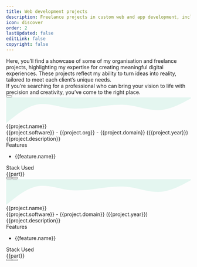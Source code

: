 ```yaml
---
title: Web development projects
description: Freelance projects in custom web and app development, including booking platforms, dashboards, and analytics tools. Built with React, Node.js, and modern tech stacks.
icon: discover
order: 2
lastUpdated: false
editLink: false
copyright: false
---
```


<div class="flex flex-column gap-4 my-6 line-height-4">
    <div>Here, you’ll find a showcase of some of my organisation and freelance projects, highlighting my expertise for creating meaningful digital experiences. These projects reflect my ability to turn ideas into reality, tailored to meet each client’s unique needs.</div>
    <div>If you’re searching for a professional who can bring your vision to life with precision and creativity, you’ve come to the right place.</div>
    <div>
        <a href="https://cal.com/stackseekers" size="large" color="deeppink" class="flex justify-content-center text-center no-underline mt-4"> 
            <Button label="Build Your Vision with Us!" icon="pi pi-calendar-clock" severity="primary" raised rounded />
        </a>
    </div>
</div>

<!-- Vertical Tabs Navigation -->
<div class="p-d-flex p-flex-column p-mr-3">
    <TabView class="vertical-tabs">
        <TabPanel header="Org Projects">
            <div class="grid my-6 gap-8">
                <div class="vp-feature-item col-12 shadow-1 m-0 p-0" v-for= "(project, index) in projects" :id="project.name">
                    <svg xmlns="http://www.w3.org/2000/svg" viewBox="0 120 1440 200"><path fill="#10b981" fill-opacity="0.1" d="M0,320L40,288C80,256,160,192,240,176C320,160,400,192,480,202.7C560,213,640,203,720,192C800,181,880,171,960,181.3C1040,192,1120,224,1200,218.7C1280,213,1360,171,1400,149.3L1440,128L1440,0L1400,0C1360,0,1280,0,1200,0C1120,0,1040,0,960,0C880,0,800,0,720,0C640,0,560,0,480,0C400,0,320,0,240,0C160,0,80,0,40,0L0,0Z"></path></svg>
                    <div>
                        <div class="px-4">
                            <div itemprop="name" class="text-4xl font-bold">{{project.name}}</div> 
                            <div class="text-xl mt-2" itemprop="operatingSystem">
                                {{project.software}} <span class="text-sm mt-2" > - {{project.org}}</span> <span class="text-sm mt-2 font-italic" > - {{project.domain}}</span> <a class="text-sm mt-2 font-italic no-underline" >({{project.year}})</a>
                            </div>
                        </div>
                        <div class="flex md:flex-row flex-column" itemscope itemtype="https://schema.org/SoftwareApplication">
                            <div class="md:col-6 col-12 px-4">
                                <div class="my-2 text-xl line-height-3">{{project.description}}</div>
                                <div class="flex flex-column mt-4 p-2" v-if="project.features">
                                    <div class="my-2 text-l">Features</div>
                                    <ul class="my-2 text-sm" v-for="feature in project.features">
                                        <li class="line-height-3">{{feature.name}}</li>
                                    </ul>
                                </div>
                            </div>
                            <div class="md:col-6 col-12">
                                <link itemprop="applicationCategory" :href="project.schema" />
                                <div v-if="project.images">
                                    <div class="card" v-if="project.images.length != 1">
                                        <Galleria :value="project.images" :responsiveOptions="responsiveOptions" :numVisible="5" :circular="true" :showItemNavigators="true" :showThumbnails="false">
                                            <template #item="slotProps">
                                                <img :src="slotProps.item.itemImageSrc" :alt="slotProps.item.alt" style="width: 100%; display: block" />
                                            </template>
                                            <template #thumbnail="slotProps">
                                                <img :src="slotProps.item.thumbnailImageSrc" :alt="slotProps.item.alt" style="display: block" />
                                            </template>
                                        </Galleria>
                                    </div>
                                    <div class="card" v-else>
                                        <img :src="project.images[0].itemImageSrc" :alt="project.images[0].alt" style="width: 100%; display: block" />
                                    </div>
                                </div>
                            </div>  
                        </div>
                    </diV>
                    <div class="flex flex-column mt-4 p-4">
                        <div class="mt-2 text-l">Stack Used</div>
                        <div class="flex grid mt-4 px-2">
                            <Tag style="border: 2px solid var(--border-color); background: transparent; color: var(--text-color)" v-for="part in project.skills" :key="part" :value="part" class="m-1">
                                <div class="flex items-center gap-2 px-1">
                                    <i class="pi pi-cog" style="font-size: 1rem"></i>
                                    <span class="text-base">{{part}}</span>
                                </div>
                            </Tag>
                        </div>
                        <div class="flex flex-row justify-content-between align-items-center gap-2">
                            <a v-if="project.link" :href="project.link" target="_blank" class="w-full flex flex-row no-underline mt-4">
                                <Button label="Live Demo" icon="pi pi-angle-double-right" severity="primary" raised rounded />
                            </a>
                            <a v-if="project.codeLink" :href="project.codeLink" target="_blank" class="w-full flex flex-row no-underline mt-4">
                                <Button label="Repo" icon="pi pi-github" severity="secondary" raised rounded />
                            </a>
                        </div>
                    </div>
                </div>
            </div>
        </TabPanel>
        <TabPanel header="Freelance Projects">
            <div class="grid my-6 gap-8">
                    <div class="vp-feature-item col-12 shadow-1 m-0 p-0" v-for= "(project, index) in freelance" :id="project.name">
                    <svg xmlns="http://www.w3.org/2000/svg" viewBox="0 120 1440 200"><path fill="#10b981" fill-opacity="0.1" d="M0,320L40,288C80,256,160,192,240,176C320,160,400,192,480,202.7C560,213,640,203,720,192C800,181,880,171,960,181.3C1040,192,1120,224,1200,218.7C1280,213,1360,171,1400,149.3L1440,128L1440,0L1400,0C1360,0,1280,0,1200,0C1120,0,1040,0,960,0C880,0,800,0,720,0C640,0,560,0,480,0C400,0,320,0,240,0C160,0,80,0,40,0L0,0Z"></path></svg>
                    <div>
                        <div class="px-4">
                            <div itemprop="name" class="text-4xl font-bold">{{project.name}}</div> 
                            <div class="text-xl mt-2" itemprop="operatingSystem">
                                {{project.software}} 
                                <span class="text-sm mt-2" > - {{project.domain}}</span> <a class="text-sm mt-2 font-italic no-underline" >({{project.year}})</a>
                            </div>
                        </div>
                        <div class="flex md:flex-row flex-column" itemscope itemtype="https://schema.org/SoftwareApplication">
                            <div class="md:col-6 col-12 line-height-3 px-4">
                                <div class="my-2 text-xl">{{project.description}}</div>
                                <div class="flex flex-column mt-4 p-2" v-if="project.features">
                                    <div class="my-2 text-l">Features</div>
                                    <ul class="my-2 text-sm" v-for="feature in project.features">
                                        <li>{{feature.name}}</li>
                                    </ul>
                                </div>
                            </div>
                            <div class="md:col-6 col-12">
                                <link itemprop="applicationCategory" :href="project.schema" />
                                <div v-if="project.images">
                                    <div class="card" v-if="project.images.length != 1">
                                        <Galleria :value="project.images" :responsiveOptions="responsiveOptions" :numVisible="5" :circular="true" :showItemNavigators="true" :showThumbnails="false">
                                            <template #item="slotProps">
                                                <img :src="slotProps.item.itemImageSrc" :alt="slotProps.item.alt" style="width: 100%; display: block" />
                                            </template>
                                            <template #thumbnail="slotProps">
                                                <img :src="slotProps.item.thumbnailImageSrc" :alt="slotProps.item.alt" style="display: block" />
                                            </template>
                                        </Galleria>
                                    </div>
                                    <div class="card" v-else>
                                        <img :src="project.images[0].itemImageSrc" :alt="project.images[0].alt" style="width: 100%; display: block" />
                                    </div>
                                </div>
                            </div>  
                        </div>
                    </diV>
                    <div class="flex flex-column mt-4 p-4">
                        <div class="myt-2 text-l">Stack Used</div>
                        <div class="flex grid mt-4 px-2">
                            <Tag style="border: 2px solid var(--border-color); background: transparent; color: var(--text-color)" v-for="part in project.skills" :key="part" :value="part" class="m-1">
                                <div class="flex items-center gap-2 px-1">
                                    <i class="pi pi-cog" style="font-size: 1rem"></i>
                                    <span class="text-base">{{part}}</span>
                                </div>
                            </Tag>
                        </div>
                        <div class="flex flex-row justify-content-between align-items-center gap-2">
                            <a v-if="project.link" :href="project.link" target="_blank" class="w-full flex flex-row no-underline mt-4">
                                <Button label="Demo" icon="pi pi-angle-double-right" severity="primary" raised rounded />
                            </a>
                            <a v-if="project.codeLink" :href="project.codeLink" target="_blank" class="w-full flex flex-row no-underline mt-4">
                                <Button label="Repo" icon="pi pi-github" severity="secondary" raised rounded />
                            </a>
                        </div>
                    </div>
                </div>
            </div>
        </TabPanel>
    </TabView>
</div>

<script setup lang="ts">
import { ref } from "vue";

const images = ref();
const responsiveOptions = ref([
    {
        breakpoint: '1300px',
        numVisible: 4
    },
    {
        breakpoint: '575px',
        numVisible: 1
    }
]);

const projects= [
    {
        name: "Trokka Attraction",
        description: "Book Attractions and Tours for Your Next Holiday",
        skills: ["Javascript", "ES6", "VueJs", "Vuex","Axios","API integration",   "ExpressJS", "MongoDB", "Git", "EC2"],
        software: "Web",
        features: [
            {
                name:'Show Tours and Attraction of Malaysia'
            },
            {
                name:'Popular activities based on rating and demand'
            },
            {
                name:'Activities and details based on location'
            },
            {
                name:'Book and share attractions with other people'
            },
            {
                name:'Discount system based on promo code'
            },
            {
                name:'Payment system using Boost wallet and other payment methods'
            },
            {
                name:'Custom CMS backend system to add, update, and delete tours and attractions'
            },
        ],
        org: "Catch That Bus",
        year: "2019",
        domain: "Leisure, travel, and tourism",
        schema: "https://schema.org/DeveloperApplication",
        // link: "https://m.trokka.com/attraction",
        images: [
                {
                    itemImageSrc: '/img/projects/trokka.webp',
                    thumbnailImageSrc: '/img/projects/trokka.webp',
                    alt: 'Trokka.com | Book Attractions and Tours for Your Next Holiday',
                    title: 'Trokka.com | Book Attractions and Tours for Your Next Holiday'
                },
            ],
    },
    {
        name: "Catch That Bus",
        description: "Book Malaysia and Singapore bus tickets online.",
        skills: ["Javascript", "ES6", "VueJs", "Vuex","Vite","Axios", "Cordova", "API integration",   "ExpressJS", "MongoDB", "Git", "EC2",  "Eslint", "Prettier"],
        software: "Web / IOS APP",
        features: [
            {
                name:'Search for a bus by choosing from the destination and to the destination in Malaysia for dates.'
            },
            {
                name:'Sort and filter on available buses'
            },
            {
                name:'Seat visualization of a bus'
            },
            {
                name:'Booking system to handle concurrent requests'
            },
            {
                name:'Discount system based on coupon code',
            },
            {
                name:'Insurance integration for travellers',
            },
            {
                name:'Payment system using wallets and cards',
            },
            {
                name:'Webview for Boost wallet',
            },
            {
                name:'Multiple language support'
            },
            {
                name:'Multiple Currency support'
            },
            {
                name:'Bus Booked history'
            },
            {
                name:'Bus onboarding system for admin and bus operator'
            },
        ],
        org: "Catch That Bus",
        year: "2019",
        domain: "Leisure, travel, and tourism",
        schema: "https://schema.org/DeveloperApplication",
        // link: "https://m.catchthatbus.com",
        iosLink: "https://apps.apple.com/my/app/catchthatbus/id1025824078",
        images: [
                {
                    itemImageSrc: '/img/projects/catchthatbus.webp',
                    thumbnailImageSrc: '/img/projects/catchthatbus.webp',
                    alt: 'Book Malaysia and Singapore bus tickets online. | CatchThatBus',
                    title: 'Book Malaysia and Singapore bus tickets online. | CatchThatBus'
                },
                {
                    itemImageSrc: 'https://is1-ssl.mzstatic.com/image/thumb/Purple113/v4/ad/b9/3b/adb93b8f-08b6-ac23-8f9e-906f7b2529c2/pr_source.png/230x0w.png',
                    thumbnailImageSrc: 'https://is1-ssl.mzstatic.com/image/thumb/Purple113/v4/ad/b9/3b/adb93b8f-08b6-ac23-8f9e-906f7b2529c2/pr_source.png/230x0w.png',
                    alt: 'IOS app for booking Malaysia and Singapore bus tickets online | CatchThatBus',
                    title: 'Title 1'
                },
            ],
    },
    {
        name: "Partner Dashboard Upstox",
        description: "Open a sub-broker account with Upstox.",
        skills: ["AngularJS", "MongoDB", "MSSQL", "LoopbackJS"],
        software: "Web",
        features: [
            {
                name:'Refer and earn program'
            },
            {
                name:'Track lead referred'
            },
            {
                name:'Ambassador program'
            },
            {
                name:'Royalty program'
            },
            {
                name:'Track customer referred'
            },
            {
                name:'Dashboard to show earnings based on the program'
            },
            {
                name:'Search by name and UCC'
            },
            {
                name:'Earning report based on the customer trade'
            },
        ],
        org: "Upstox",
        year: "2018",
        domain: "Fintech",
        schema: "https://schema.org/BusinessApplication",
        link: "https://upstox.com/sub-broker/",
        images: [
                {
                    itemImageSrc: '/img/projects/partnerUpstox/partnerUpstox.webp',
                    thumbnailImageSrc: '/img/projects/partnerUpstox/partnerUpstox.webp',
                    alt: 'Open a sub-broker account with Upstox.',
                    title: 'Open a sub-broker account with Upstox.'
                },
                {
                    itemImageSrc: '/img/projects/partnerUpstox/dashboard.webp',
                    thumbnailImageSrc: '/img/projects/partnerUpstox/dashboard.webp',
                    alt: 'Open a sub-broker account with Upstox.',
                    title: 'Open a sub-broker account with Upstox.'
                },
                {
                    itemImageSrc: '/img/projects/partnerUpstox/leads.webp',
                    thumbnailImageSrc: '/img/projects/partnerUpstox/leads.webp',
                    alt: 'Open a sub-broker account with Upstox.',
                    title: 'Open a sub-broker account with Upstox.'
                },
                {
                    itemImageSrc: '/img/projects/partnerUpstox/customer.webp',
                    thumbnailImageSrc: '/img/projects/partnerUpstox/customer.webp',
                    alt: 'Open a sub-broker account with Upstox.',
                    title: 'Open a sub-broker account with Upstox.'
                },
                {
                    itemImageSrc: '/img/projects/partnerUpstox/earning.webp',
                    thumbnailImageSrc: '/img/projects/partnerUpstox/earning.webp',
                    alt: 'Open a sub-broker account with Upstox.',
                    title: 'Open a sub-broker account with Upstox.'
                },
            ],
    },
    {
        name: "Open Demat Account for Upstox",
        description: "Open a Demat Account Online: Demat Account Opening at Upstox",
        skills: ["AngularJS", "MongoDB", "MSSQL", "LoopbackJS","Digital Ocean"],
        software: "Web",
        features: [
            {
                name:'Open a Demat account with document upload.'
            },
            {
                name:'PAN, Aadhar, IPV, and cancelled check verification'
            },
            {
                name:'Lead to CRM system'
            },
            {
                name:'Scrutiny of lead'
            },
            {
                name:'Upload details to NSE, BSE, and MCX'
            },
            {
                name:'Report based on the flow of lead'
            },
        ],
        org: "Upstox",
        year: "2017",
        domain: "Fintech",
        schema: "https://schema.org/BusinessApplication",
        link: "https://upstox.com/open-demat-account/",
        images: [
                {
                    itemImageSrc: '/img/projects/openDemat.webp',
                    thumbnailImageSrc: '/img/projects/openDemat.webp',
                    alt: 'Open a Demat Account Online: Demat Account Opening at Upstox',
                    title: 'Open a Demat Account Online: Demat Account Opening at Upstox'
                },
            ],
    },
    {
        name: "CallMatrix",
        description: "Call Intelligence, Marketing, and Analytics Platform",
        skills: ["NodeJS", "MongoDB", "MSSQL", "HapiJS","Digital Ocean"],
        software: "Web",
        features: [
            {
                name:'Create a campaign for the call'
            },
            {
                name:'Create a bundle of campaigns for the call'
            },
            {
                name:'Buy local & toll-free numbers'
            },
            {
                name:'Call Recording and Off-Hour Call Handling'
            },
            {
                name:'Funnel to redirect the call based on the multi-level IVR'
            },
            {
                name:'Report of bundle, CDR, and offer based on hour, week, and geolocation'
            },
            {
                name:'Dashboard to get a birds-eye view'
            },
            {
                name:'Google AdWords API integration'
            },
            {
                name:'User authorization based on role'
            },
        ],
        org: "Mobistreak",
        year: "2015",
        domain: "Digital Marketing",
        schema: "https://schema.org/BusinessApplication",
        link: "https://callmatrix.io/",
        images: [
                {
                    itemImageSrc: '/img/projects/callmatrix/callmatrix.webp',
                    thumbnailImageSrc: '/img/projects/callmatrix/callmatrix.webp',
                    alt: 'CallMatrix - Call Intelligence, Marketing, and Analytics Platform',
                    title: 'Title 1'
                },
                {
                    itemImageSrc: '/img/projects/callmatrix/mobistreak.webp',
                    thumbnailImageSrc: '/img/projects/callmatrix/mobistreak.webp',
                    alt: 'CallMatrix - Call Intelligence, Marketing, and Analytics Platform',
                    title: 'Title 1'
                },
            ],
    },
]

const freelance = [
    {
        name: "Qatar Airways widget",
        description: "Book flights to destinations around the world with Qatar Airways and fly on board an award-winning airline. Enjoy special fares, collect Avios, and more.",
        skills: ["Javascript", "ES6", "Vue3","Landingi", "Pinia","Vite","Axios","Express",   "API integration", "MongoDB", "Git", "EC2", "Eslint", "Prettier"],
        software: "Web",
        features: [
            {
                name:'Widget for Flight Booking'
            },
            {
                name:'Widget for Flight + Hotel Booking'
            },
            {
                name:'Widget for Transfer Booking'
            },
            {
                name:'Use widget with any CMS Platform like Landingi'
            }
        ],
        org: "TUI",
        year: "2021",
        domain: "Leisure, travel, and tourism",
        schema: "https://schema.org/DeveloperApplication",
        link: "https://holidays.qatarairways.com/en-in/avios",
        images: [
            {
                    itemImageSrc: '/img/projects/quatar/placeholder.webp',
                    thumbnailImageSrc: '/img/projects/quatar/placeholder.webp',
                    alt: 'Quatar Airways',
                    title: 'Quatar Airways'
                },
                {
                    itemImageSrc: '/img/projects/quatar/qutar_airways.webp',
                    thumbnailImageSrc: '/img/projects/quatar/qutar_airways.webp',
                    alt: 'Quatar Airways',
                    title: 'Quatar Airways'
                },
                {
                    itemImageSrc: '/img/projects/quatar/thumbnail.webp',
                    thumbnailImageSrc: '/img/projects/quatar/thumbnail.webp',
                    alt: 'Quatar Airways',
                    title: 'Quatar Airways'
                },
                {
                    itemImageSrc: '/img/projects/quatar/quatar.webp',
                    thumbnailImageSrc: '/img/projects/quatar/quatar.webp',
                    alt: 'Quatar Airways',
                    title: 'Quatar Airways'
                },
            ],
    },
    {
        name: "Recipes",
        description: "Recipes: Social Network",
        skills: ["Javascript", "ES6", "Vue3", "Pinia","Vite","Axios","Express",   "API integration", "MongoDB", "Git", "EC2", "Eslint", "Prettier"],
        software: "Web",
        features: [
            {
                name:'Authentication with Incognigo pool'
            },
            {
                name:'Create and Share recipes with friends'
            },
            {
                name:'Search recipes'
            },
            {
                name:'List and share your recipes direction or ingradients'
            },
            {
                name:'Rate and review for recipe'
            },
        ],
        org: "Freelance",
        year: "2020",
        domain: "Food Blogging",
        schema: "https://schema.org/DeveloperApplication",
        link: "http://recipes-client.s3-website.ap-south-1.amazonaws.com/",
        codeLink: "https://github.com/heartstchr/recipe",
        images: [
                {
                    itemImageSrc: '/img/projects/recipe/login.webp',
                    thumbnailImageSrc: '/img/projects/recipe/login.webp',
                    alt: 'Recipes - Social Network | Recipes',
                    title: 'Recipes - Social Network | Recipes'
                },
                {
                    itemImageSrc: '/img/projects/recipe/register.webp',
                    thumbnailImageSrc: '/img/projects/recipe/register.webp',
                    alt: 'Recipes - Social Network | Recipes',
                    title: 'Recipes - Social Network | Recipes'
                },
                {
                    itemImageSrc: '/img/projects/recipe/home.webp',
                    thumbnailImageSrc: '/img/projects/recipe/home.webp',
                    alt: 'Recipes - Social Network | Recipes',
                    title: 'Recipes - Social Network | Recipes'
                },
                {
                    itemImageSrc: '/img/projects/recipe/direction.webp',
                    thumbnailImageSrc: '/img/projects/recipe/direction.webp',
                    alt: 'Recipes - Social Network | Recipes',
                    title: 'Recipes - Social Network | Recipes'
                },
                {
                    itemImageSrc: '/img/projects/recipe/ingredients.webp',
                    thumbnailImageSrc: '/img/projects/recipe/ingredients.webp',
                    alt: 'Recipes - Social Network | Recipes',
                    title: 'Recipes - Social Network | Recipes'
                },
                {
                    itemImageSrc: '/img/projects/recipe/addrecipe.webp',
                    thumbnailImageSrc: '/img/projects/recipe/addrecipe.webp',
                    alt: 'Recipes - Social Network | Recipes',
                    title: 'Recipes - Social Network | Recipes'
                },
                {
                    itemImageSrc: '/img/projects/recipe/addsteps.webp',
                    thumbnailImageSrc: '/img/projects/recipe/addsteps.webp',
                    alt: 'Recipes - Social Network | Recipes',
                    title: 'Recipes - Social Network | Recipes'
                },
                {
                    itemImageSrc: '/img/projects/recipe/search.webp',
                    thumbnailImageSrc: '/img/projects/recipe/search.webp',
                    alt: 'Recipes - Social Network | Recipes',
                    title: 'Recipes - Social Network | Recipes'
                },
                {
                    itemImageSrc: '/img/projects/recipe/share.webp',
                    thumbnailImageSrc: '/img/projects/recipe/share.webp',
                    alt: 'Recipes - Social Network | Recipes',
                    title: 'Recipes - Social Network | Recipes'
                },
                {
                    itemImageSrc: '/img/projects/recipe/mobile-home.webp',
                    thumbnailImageSrc: '/img/projects/recipe/mobile-home.webp',
                    alt: 'Recipes - Social Network | Recipes',
                    title: 'Recipes - Social Network | Recipes'
                },
                {
                    itemImageSrc: '/img/projects/recipe/mobile-add-recipe.webp',
                    thumbnailImageSrc: '/img/projects/recipe/mobile-add-recipe.webp',
                    alt: 'Recipes - Social Network | Recipes',
                    title: 'Recipes - Social Network | Recipes'
                },
                {
                    itemImageSrc: '/img/projects/recipe/mobile-menu-left.webp',
                    thumbnailImageSrc: '/img/projects/recipe/mobile-menu-left.webp',
                    alt: 'Recipes - Social Network | Recipes',
                    title: 'Recipes - Social Network | Recipes'
                },
                {
                    itemImageSrc: '/img/projects/recipe/mobile-profile.webp',
                    thumbnailImageSrc: '/img/projects/recipe/mobile-profile.webp',
                    alt: 'Recipes - Social Network | Recipes',
                    title: 'Recipes - Social Network | Recipes'
                },
                {
                    itemImageSrc: '/img/projects/recipe/mobile-profile2.webp',
                    thumbnailImageSrc: '/img/projects/recipe/mobile-profile2.webp',
                    alt: 'Recipes - Social Network | Recipes',
                    title: 'Recipes - Social Network | Recipes'
                },
                {
                    itemImageSrc: '/img/projects/recipe/mobileshare.webp',
                    thumbnailImageSrc: '/img/projects/recipe/mobileshare.webp',
                    alt: 'Recipes - Social Network | Recipes',
                    title: 'Recipes - Social Network | Recipes'
                },
            ],
    },
    {
        name: "Tv maze",
        description: "TVmaze: Add TV information to your website or app.",
        skills: ["Javascript", "ES6", "VueJs", "Vuex","Vite","Axios","API integration", "MongoDB", "Git", "EC2", "Eslint", "Prettier"],
        software: "Web",
        features: [
            {
                name:'Popular Tv shows sorted based on rating'
            },
            {
                name:'Tv shows based on genre'
            },
            {
                name:'Search Tv shows'
            },
            {
                name:'Details Tv shows'
            },
            {
                name:'Episodes, cast and crew of a Tv shows'
            },
        ],
        org: "Freelance",
        year: "2020",
        domain: "Entertainment",
        schema: "https://schema.org/DeveloperApplication",
        link: "https://heartstchr.github.io/tvmaze/",
        codeLink: "https://github.com/heartstchr/tvshows",
        images: [
            {
                itemImageSrc: '/img/projects/tvmaze/tvmaze-home.webp',
                thumbnailImageSrc: '/img/projects/tvmaze/tvmaze-home.webp',
                alt: 'TVmaze - Add TV information to your website or app. | Tv maze',
                title: 'TVmaze - Add TV information to your website or app. | Tv maze'
            },
            {
                itemImageSrc: '/img/projects/tvmaze/search.webp',
                thumbnailImageSrc: '/img/projects/tvmaze/search.webp',
                alt: 'TVmaze - Add TV information to your website or app. | Tv maze',
                title: 'TVmaze - Add TV information to your website or app. | Tv maze'
            },
            {
                itemImageSrc: '/img/projects/tvmaze/season.webp',
                thumbnailImageSrc: '/img/projects/tvmaze/season.webp',
                alt: 'TVmaze - Add TV information to your website or app. | Tv maze',
                title: 'TVmaze - Add TV information to your website or app. | Tv maze'
            },
            {
                itemImageSrc: '/img/projects/tvmaze/cast.webp',
                thumbnailImageSrc: '/img/projects/tvmaze/cast.webp',
                alt: 'TVmaze - Add TV information to your website or app. | Tv maze',
                title: 'TVmaze - Add TV information to your website or app. | Tv maze'
            },
            {
                itemImageSrc: '/img/projects/tvmaze/tvmaze.webp',
                thumbnailImageSrc: '/img/projects/tvmaze/tvmaze.webp',
                alt: 'TVmaze - Add TV information to your website or app. | Tv maze',
                title: 'TVmaze - Add TV information to your website or app. | Tv maze'
            },
        ],
    },
    {
        name: "Command Line Dictionary",
        description: "CLI for Dictionary",
        software: "Terminal",
        features: [
            {
                name:'Create help command for available commands'
            },
            {
                name:'Defination of a word'
            },
            {
                name:'Synonyms and antonyms of a word'
            },
            {
                name:'Get example sentence from a word'
            },
            {
                name:'Get word of the day'
            },
            {
                name:'Play word game'
            },
        ],
        org: "Freelance",
        year: "2020",
        domain: "Ed Tech",
        skills: ["Inquirer", "Commander", "Plop", "Eslint", "Prettier"],
        schema: "https://schema.org/DeveloperApplication",
        codeLink: "https://github.com/heartstchr/dic",
        images: [
                {
                    itemImageSrc: '/img/projects/dictionary.webp',
                    thumbnailImageSrc: '/img/projects/dictionary.webp',
                    alt: 'CLI for Dictionary',
                    title: 'Title 1'
                },
            ],
    },
    {
        name: "Stock Market",
        description: "Consuming socket data and plotting a real-time D3 graph",
        skills: ["D3JS", "VueJS", "NodeJS"],
        software: "Web",
        features: [
            {
                name:'Show realtime charts of a unit'
            },
            {
                name:'Show history of a unit in charts'
            },
        ],
        org: "Freelance",
        year: "2016",
        domain: "Fintech",
        schema: "https://schema.org/BusinessApplication",
        codeLink: "https://github.com/heartstchr/StockMarket",
        images: [
                {
                    itemImageSrc: '/img/projects/stocks.webp',
                    thumbnailImageSrc: '/img/projects/stocks.webp',
                    alt: 'Consuming socket data and plotting a real-time D3 graph',
                    title: 'Title 1'
                },
            ],
    },
]
</script>
